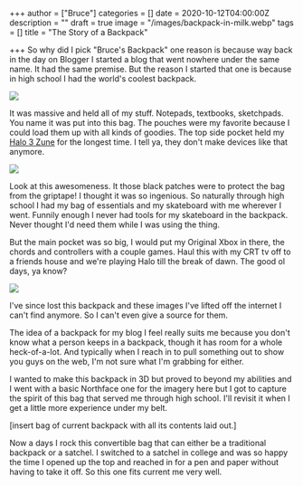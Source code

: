+++
author = ["Bruce"]
categories = []
date = 2020-10-12T04:00:00Z
description = ""
draft = true
image = "/images/backpack-in-milk.webp"
tags = []
title = "The Story of a Backpack"

+++
So why did I pick "Bruce's Backpack" one reason is because way back in the day on Blogger I started a blog that went nowhere under the same name. It had the same premise. But the reason I started that one is because in high school I had the world's coolest backpack.

![](/images/persp-front.jpg) 

It was massive and held all of my stuff. Notepads, textbooks, sketchpads. You name it was put into this bag. The pouches were my favorite because I could load them up with all kinds of goodies. The top side pocket held my [Halo 3 Zune](https://gizmodo.com/first-pics-of-the-zune-halo-3-special-edition-259877) for the longest time. I tell ya, they don't make devices like that anymore. 

![](/images/detail-frontopen.jpg) 

Look at this awesomeness. It those black patches were to protect the bag from the griptape! I thought it was so ingenious. So naturally through high school I had my bag of essentials and my skateboard with me wherever I went. Funnily enough I never had tools for my skateboard in the backpack. Never thought I'd need them while I was using the thing. 

But the main pocket was so big, I would put my Original Xbox in there, the chords and controllers with a couple games. Haul this with my CRT tv off to a friends house and we're playing Halo till the break of dawn. The good ol days, ya know?

![](/images/top-persp.jpg)

I've since lost this backpack and these images I've lifted off the internet I can't find anymore. So I can't even give a source for them. 

The idea of a backpack for my blog I feel really suits me because you don't know what a person keeps in a backpack, though it has room for a whole heck-of-a-lot. And typically when I reach in to pull something out to show you guys on the web, I'm not sure what I'm grabbing for either. 

I wanted to make this backpack in 3D but proved to beyond my abilities and I went with a basic Northface one for the imagery here but I got to capture the spirit of this bag that served me through high school. I'll revisit it when I get a little more experience under my belt. 

\[insert bag of current backpack with all its contents laid out.\]

Now a days I rock this convertible bag that can either be a traditional backpack or a satchel. I switched to a satchel in college and was so happy the time I opened up the top and reached in for a pen and paper without having to take it off. So this one fits current me very well. 